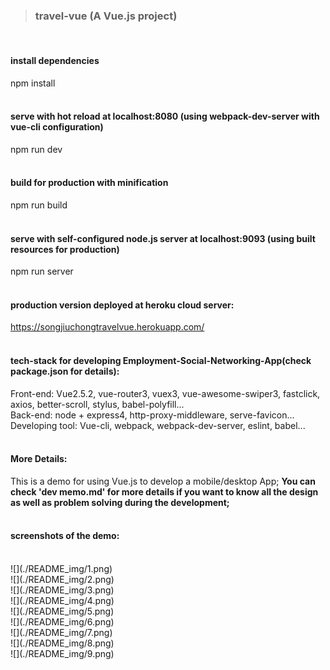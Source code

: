 
> ### travel-vue (A Vue.js project)
<br/>

#### install dependencies
npm install
<br/><br/>

#### serve with hot reload at localhost:8080 (using webpack-dev-server with vue-cli configuration)
npm run dev
<br/><br/>

#### build for production with minification
npm run build
<br/><br/>

#### serve with self-configured node.js server at localhost:9093 (using built resources for production)
npm run server
<br/><br/>

#### production version deployed at heroku cloud server:
https://songjiuchongtravelvue.herokuapp.com/
<br/><br/>

#### tech-stack for developing Employment-Social-Networking-App(check package.json for details):
Front-end: Vue2.5.2, vue-router3, vuex3, vue-awesome-swiper3, fastclick, axios, better-scroll, stylus, babel-polyfill...
<br/>
Back-end: node + express4, http-proxy-middleware, serve-favicon...
<br/>
Developing tool: Vue-cli, webpack, webpack-dev-server, eslint, babel...
<br/><br/>

#### More Details:
This is a demo for using Vue.js to develop a mobile/desktop App;
**You can check 'dev memo.md' for more details if you want to know all the design as well as problem solving during the development;**
<br/><br/>

#### screenshots of the demo:
<br/>
![](./README_img/1.png)
<br/>
![](./README_img/2.png)
<br/>
![](./README_img/3.png)
<br/>
![](./README_img/4.png)
<br/>
![](./README_img/5.png)
<br/>
![](./README_img/6.png)
<br/>
![](./README_img/7.png)
<br/>
![](./README_img/8.png)
<br/>
![](./README_img/9.png)
<br/>

